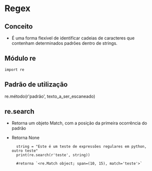 # Regex

## Conceito

- É uma forma flexível de identificar cadeias de caracteres que contenham determinados padrões dentro de strings.

## Módulo re

`import re`

## Padrão de utilização

re.método(r'padrão', texto_a_ser_escaneado)

## re.search

- Retorna um objeto Match, com a posição da primeira ocorrência do padrão
- Retorna None

        string = "Este é um teste de expressões regulares em python, outro teste"
        print(re.search(r'teste', string))

        #retorna `<re.Match object; span=(10, 15), match='teste'>`

